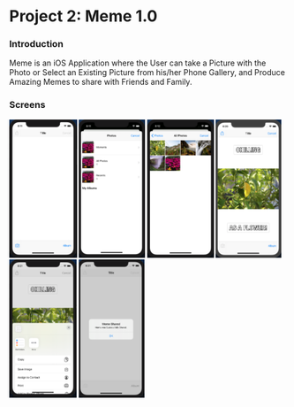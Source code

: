 <h1>Project 2: Meme 1.0</h1>

<h3>Introduction</h3>
<p>Meme is an iOS Application where the User can take a Picture with the Photo or Select an Existing Picture from his/her Phone Gallery, and Produce Amazing Memes to share with Friends and Family.</p>

<h3>Screens</h3>
<div>
  <img src="ScreenShots/InitialScreen.png" height="250">
  <img src="ScreenShots/SelectGallery.png" height="250">
  <img src="ScreenShots/SelectPicture.png" height="250">
  <img src="ScreenShots/PictureWithText.png" height="250">
  <img src="ScreenShots/ShareScreen.png" height="250">
  <img src="ScreenShots/SuccessfullyCompleted.png" height="250">
</div>
